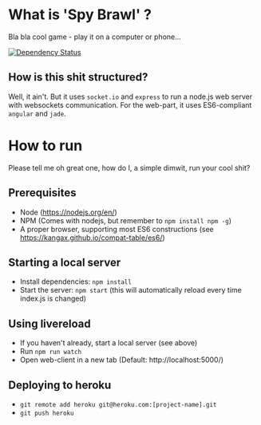 # What is 'Spy Brawl' ?

Bla bla cool game - play it on a computer or phone...

[![Dependency Status](https://david-dm.org/mikaelec/spy-brawl.svg)](https://david-dm.org/mikaelec/spy-brawl)

## How is this shit structured?
Well, it ain't. But it uses `socket.io` and `express` to run a node.js web server with websockets communication.
For the web-part, it uses ES6-compliant `angular` and `jade`.

# How to run
Please tell me oh great one, how do I, a simple dimwit, run your cool shit?

## Prerequisites

* Node (https://nodejs.org/en/)
* NPM (Comes with nodejs, but remember to `npm install npm -g`)
* A proper browser, supporting most ES6 constructions (see https://kangax.github.io/compat-table/es6/)

## Starting a local server

* Install dependencies: `npm install`
* Start the server: `npm start` (this will automatically reload every time index.js is changed)

## Using livereload
* If you haven't already, start a local server (see above)
* Run `npm run watch`
* Open web-client in a new tab (Default: http://localhost:5000/)

## Deploying to heroku

* `git remote add heroku git@heroku.com:[project-name].git`
* `git push heroku`
